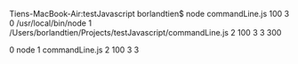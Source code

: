 Tiens-MacBook-Air:testJavascript borlandtien$ node commandLine.js 100 3
0 /usr/local/bin/node
1 /Users/borlandtien/Projects/testJavascript/commandLine.js
2 100
3 3
300

0 node
1 commandLine.js
2 100
3 3